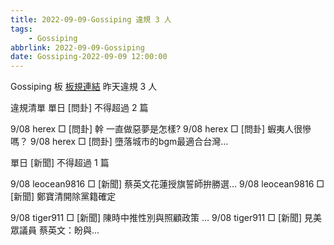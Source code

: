 ```yaml
---
title: 2022-09-09-Gossiping 違規 3 人
tags:
    - Gossiping
abbrlink: 2022-09-09-Gossiping
date: Gossiping-2022-09-09 12:00:00
---
```

Gossiping 板 [板規連結](https://www.ptt.cc/bbs/Gossiping/M.1637425085.A.07D.html)
昨天違規 3 人
<!-- more -->

違規清單
單日 [問卦] 不得超過 2 篇

9/08 herex □ [問卦] 幹 一直做惡夢是怎樣?
9/08 herex □ [問卦] 蝦夷人很慘嗎？
9/08 herex □ [問卦] 墮落城市的bgm最適合台灣…

單日 [新聞] 不得超過 1 篇

9/08 leocean9816 □ [新聞] 蔡英文花蓮授旗誓師拚勝選…
9/08 leocean9816 □ [新聞] 鄭寶清開除黨籍確定

9/08 tiger911 □ [新聞] 陳時中推性別與照顧政策 …
9/08 tiger911 □ [新聞] 見美眾議員 蔡英文：盼與…
